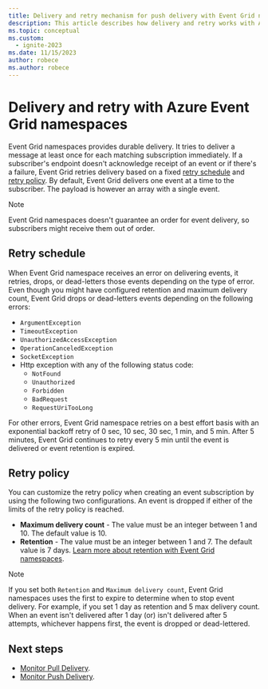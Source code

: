 ```yaml
---
title: Delivery and retry mechanism for push delivery with Event Grid namespaces
description: This article describes how delivery and retry works with Azure Event Grid namespaces.
ms.topic: conceptual
ms.custom:
  - ignite-2023
ms.date: 11/15/2023
author: robece
ms.author: robece
---
```


# Delivery and retry with Azure Event Grid namespaces

Event Grid namespaces provides durable delivery. It tries to deliver a message at least once for each matching subscription immediately. If a subscriber's endpoint doesn't acknowledge receipt of an event or if there's a failure, Event Grid retries delivery based on a fixed [retry schedule](#retry-schedule) and [retry policy](#retry-policy). By default, Event Grid delivers one event at a time to the subscriber. The payload is however an array with a single event.

> [!NOTE]
> Event Grid namespaces doesn't guarantee an order for event delivery, so subscribers might receive them out of order.

## Retry schedule

When Event Grid namespace receives an error on delivering events, it retries, drops, or dead-letters those events depending on the type of error. Even though you might have configured retention and maximum delivery count, Event Grid drops or dead-letters events depending on the following errors:

- `ArgumentException`
- `TimeoutException`
- `UnauthorizedAccessException`
- `OperationCanceledException`
- `SocketException`
- Http exception with any of the following status code:
    - `NotFound`
    - `Unauthorized`
    - `Forbidden`
    - `BadRequest`
    - `RequestUriTooLong`

For other errors, Event Grid namespace retries on a best effort basis with an exponential backoff retry of 0 sec, 10 sec, 30 sec, 1 min, and 5 min. After 5 minutes, Event Grid continues to retry every 5 min until the event is delivered or event retention is expired.

## Retry policy

You can customize the retry policy when creating an event subscription by using the following two configurations. An event is dropped if either of the limits of the retry policy is reached.

- **Maximum delivery count** - The value must be an integer between 1 and 10. The default value is 10.
- **Retention** -  The value must be an integer between 1 and 7. The default value is 7 days. [Learn more about retention with Event Grid namespaces](event-retention.md).

> [!NOTE]
> If you set both `Retention` and `Maximum delivery count`, Event Grid namespaces uses the first to expire to determine when to stop event delivery. For example, if you set 1 day as retention and 5 max delivery count. When an event isn't delivered after 1 day (or) isn't delivered after 5 attempts, whichever happens first, the event is dropped or dead-lettered.

## Next steps

- [Monitor Pull Delivery](monitor-pull-reference.md).
- [Monitor Push Delivery](monitor-namespace-push-reference.md).
